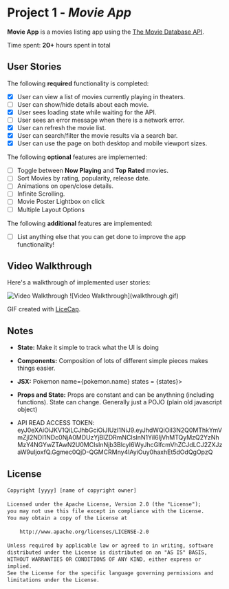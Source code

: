 # Project 1 - *Movie App*

**Movie App** is a movies listing app using the [The Movie Database API](http://docs.themoviedb.apiary.io/#).

Time spent: **20+** hours spent in total

## User Stories

The following **required** functionality is completed:

- [x] User can view a list of movies currently playing in theaters.
- [ ] User can show/hide details about each movie.
- [x] User sees loading state while waiting for the API.
- [ ] User sees an error message when there is a network error.
- [x] User can refresh the movie list.
- [x] User can search/filter the movie results via a search bar.
- [x] User can use the page on both desktop and mobile viewport sizes.

The following **optional** features are implemented:

- [ ] Toggle between **Now Playing** and **Top Rated** movies.
- [ ] Sort Movies by rating, popularity, release date.
- [ ] Animations on open/close details.
- [ ] Infinite Scrolling.
- [ ] Movie Poster Lightbox on click
- [ ] Multiple Layout Options

The following **additional** features are implemented:

- [ ] List anything else that you can get done to improve the app functionality!

## Video Walkthrough

Here's a walkthrough of implemented user stories:

<img src='https://i.imgur.com/3uF7LZW.gif' title='Video Walkthrough' width='' alt='Video Walkthrough' />
![Video Walkthrough](walkthrough.gif)

GIF created with [LiceCap](http://www.cockos.com/licecap/).

## Notes

- **State:** Make it simple to track what the UI is doing
- **Components:** Composition of lots of different simple pieces makes things easier.
- **JSX:** Pokemon name={pokemon.name}
states = {states}>

- **Props and State:** Props are constant and can be anythning (including functions). State can change. Generally just a POJO (plain old javascript object)

- API READ ACCESS TOKEN: eyJ0eXAiOiJKV1QiLCJhbGciOiJIUzI1NiJ9.eyJhdWQiOiI3N2Q0MThkYmVmZjI2NDI1NDc0NjA0MDUzYjBlZDRmNCIsInN1YiI6IjVhMTQyMzQ2YzNhMzY4NGYwZTAwN2U0MCIsInNjb3BlcyI6WyJhcGlfcmVhZCJdLCJ2ZXJzaW9uIjoxfQ.Ggmec0QjD-QGMCRMny4lAyiOuy0haxhEt5dOdQgOpzQ


## License

    Copyright [yyyy] [name of copyright owner]

    Licensed under the Apache License, Version 2.0 (the "License");
    you may not use this file except in compliance with the License.
    You may obtain a copy of the License at

        http://www.apache.org/licenses/LICENSE-2.0

    Unless required by applicable law or agreed to in writing, software
    distributed under the License is distributed on an "AS IS" BASIS,
    WITHOUT WARRANTIES OR CONDITIONS OF ANY KIND, either express or implied.
    See the License for the specific language governing permissions and
    limitations under the License.
